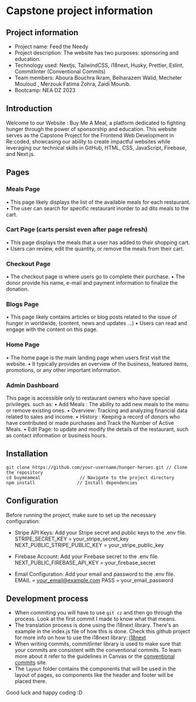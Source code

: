 # Capstone project information

## Project information

-   Project name: Feed the Needy
-   Project description: The website has two purposes: sponsoring and education.
-   Technology used: Nextjs, TailwindCSS, i18next, Husky, Prettier, Eslint, Commitlinter (Conventional Commits)
-   Team members: Aboura Bouchra Ikram, Belharazem Walid, Mecheter Mouloud , Merzouk Fatima Zohra, Zaidi Mounib.
-   Bootcamp: NEA DZ 2023

## Introduction

Welcome to our Website : Buy Me A Meal, a platform dedicated to fighting hunger through the power of sponsorship and education. This website serves as the Capstone Project for the Frontend Web Development in Re:coded, showcasing our ability to create impactful websites while leveraging our technical skills in GitHub, HTML, CSS, JavaScript, Firebase, and Next.js.

## Pages

### Meals Page

• This page likely displays the list of the available meals for each restaurant.
• The user can search for specific restaurant inorder to ad dits meals to the cart.

### Cart Page (carts persist even after page refresh)

• This page displays the meals that a user has added to their shopping cart.
• Users can review, edit the quantity, or remove the meals from their cart.

### Checkout Page

• The checkout page is where users go to complete their purchase.
• The donor provide his name, e-mail and payment information to finalize the donation.

### Blogs Page

• This page likely contains articles or blog posts related to the issue of hunger in worldwide, (content, news and updates ...)
• Users can read and engage with the content on this page.

### Home Page

• The home page is the main landing page when users first visit the website.
• It typically provides an overview of the business, featured items, promotions, or any other important information.

### Admin Dashboard

This page is accessible only to restaurant owners who have special privileges. such as:
• Add Meals : The ability to add new meals to the menu or remove existing ones.
• Overview: Tracking and analyzing financial data related to sales and income.
• History : Keeping a record of donors who have contributed or made purchases and Track the Number of Active Meals.
• Edit Page: to update and modify the details of the restaurant, such as contact information or business hours.

## Installation

```shell
git clone https://github.com/your-username/hunger-heroes.git // Clone the repository
cd buymeameal               // Navigate to the project directory
npm install                // Install dependencies

```

## Configuration

Before running the project, make sure to set up the necessary configuration:

-   Stripe API Keys: Add your Stripe secret and public keys to the .env file.
    STRIPE_SECRET_KEY = your_stripe_secret_key
    NEXT_PUBLIC_STRIPE_PUBLIC_KEY = your_stripe_public_key

-   Firebase Account: Add your Firebase secret to the .env file.
    NEXT_PUBLIC_FIREBASE_API_KEY = your_firebase_secret

-   Email Configuration: Add your email and password to the .env file.
    EMAIL = your_email@example.com
    PASS = your_email_password

## Development process

-   When commiting you will have to use `git cz` and then go through the process. Look at the first commit I made to know what that means.
-   The translation process is done using the i18next library. There's an example in the index.js file of how this is done. Check this github project for more info on how to use the i18next library: [i18next](https://github.com/i18next/next-i18next)
-   When writing commits, commitlinter library is used to make sure that your commits are consistent with the conventional commits. To learn more about it refer to the guidelines in Canvas or the [conventional commits](https://www.conventionalcommits.org/en/v1.0.0/#summary) site.
-   The `layout` folder contains the components that will be used in the layout of pages, so components like the header and footer will be placed there.

Good luck and happy coding :D

